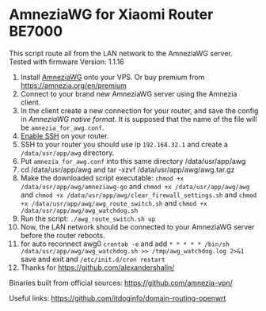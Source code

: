 # AmneziaWG for Xiaomi Router BE7000

This script route all from the LAN network to the AmneziaWG server.\
Tested with firmware Version: 1.1.16

1. Install [AmneziaWG](https://amnezia.org/ru/self-hosted) onto your VPS. Or buy premium from https://amnezia.org/en/premium
2. Connect to your brand new AmneziaWG server using the Amnezia client.
3. In the client create a new connection for your router, and save the config in _AmneziaWG native format_. It is supposed that the name of the file will be `amnezia_for_awg.conf`.
4. [Enable SSH](https://github.com/openwrt-xiaomi/xmir-patcher) on your router.
5. SSH to your router you should use ip `192.168.32.1` and create a `/data/usr/app/awg` directory.
6. Put `amnezia_for_awg.conf` into this same directory /data/usr/app/awg
7. cd /data/usr/app/awg and tar -xzvf /data/usr/app/awg/awg.tar.gz
8. Make the downloaded script executable: `chmod +x /data/usr/app/awg/amneziawg-go` and `chmod +x /data/usr/app/awg/awg ` and `chmod +x /data/usr/app/awg/clear_firewall_settings.sh` and `chmod +x /data/usr/app/awg/awg_route_switch.sh` and `chmod +x /data/usr/app/awg/awg_watchdog.sh`
9. Run the script: `./awg_route_switch.sh up`
10. Now, the LAN network should be connected to your AmneziaWG server before the router reboots.
11. for auto reconnect awg0 `crontab -e` and add `* * * * * /bin/sh /data/usr/app/awg/awg_watchdog.sh >> /tmp/awg_watchdog.log 2>&1` save and exit and `/etc/init.d/cron restart`
12. Thanks for https://github.com/alexandershalin/


Binaries built from official sources: https://github.com/amnezia-vpn/

Useful links:
https://github.com/itdoginfo/domain-routing-openwrt


